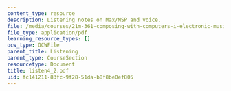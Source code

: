 ```yaml
---
content_type: resource
description: Listening notes on Max/MSP and voice.
file: /media/courses/21m-361-composing-with-computers-i-electronic-music-composition-spring-2008/fc14121183fc9f2851dab8f8be0ef805_listen4_2.pdf
file_type: application/pdf
learning_resource_types: []
ocw_type: OCWFile
parent_title: Listening
parent_type: CourseSection
resourcetype: Document
title: listen4_2.pdf
uid: fc141211-83fc-9f28-51da-b8f8be0ef805
---
```

